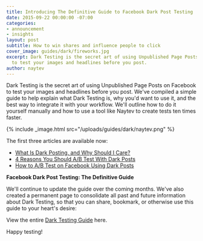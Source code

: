 ```yaml
---
title: Introducing The Definitive Guide to Facebook Dark Post Testing
date: 2015-09-22 00:00:00 -07:00
categories:
- announcement
- insights
layout: post
subtitle: How to win shares and influence people to click
cover_image: guides/dark/fireworks.jpg
excerpt: Dark Testing is the secret art of using Unpublished Page Posts on Facebook
  to test your images and headlines before you post.
author: naytev
---
```


Dark Testing is the secret art of using Unpublished Page Posts on Facebook to test your images and headlines before you post. We've compiled a simple guide to help explain what Dark Testing is, why you'd want to use it, and the best way to integrate it with your workflow. We'll outline how to do it yourself manually and how to use a tool like Naytev to create tests ten times faster. 

{% include _image.html src="/uploads/guides/dark/naytev.png" %}

The first three articles are available now:

<ul>
  <li>
    <a href="/what-and-why-is-dark-post-testing/" target="_blank">What Is Dark Posting, and Why Should I Care?</a>
  </li>
  <li>
    <a href="/reasons-you-should-run-dark-post-tests/" target="_blank">4 Reasons You Should A/B Test With Dark Posts</a>
  </li>
  <li>
    <a href="/dark-test-recipe/" target="_blank">How to A/B Test on Facebook Using Dark Posts</a>
  </li>
</ul>

**Facebook Dark Post Testing: The Definitive Guide**

We'll continue to update the guide over the coming months. We've also created a permanent page to consolidate all past and future information about Dark Testing, so that you can share, bookmark, or otherwise use this guide to your heart's desire:

View the entire <a href="/guides/dark-post-testing-guide" target="_blank">Dark Testing Guide</a> here.

Happy testing!

